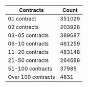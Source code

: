 | Contracts          | Count   |
|--------------------|---------|
| 01 contract | 351029 |
| 02 contracts | 203928 |
| 03-05 contracts | 389687 |
| 06-10 contracts | 461259 |
| 11-20 contracts | 483148 |
| 21-50 contracts | 264688 |
| 51-100 contracts | 37985 |
| Over 100 contracts | 4831 |
